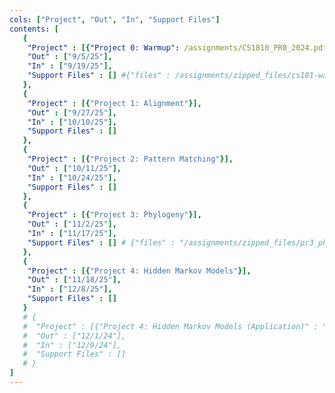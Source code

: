```yaml
---
cols: ["Project", "Out", "In", "Support Files"]
contents: [
   {
    "Project" : [{"Project 0: Warmup": /assignments/CS1810_PR0_2024.pdf}],
    "Out" : ["9/5/25"],
    "In" : ["9/19/25"],
    "Support Files" : [] #{"files" : /assignments/zipped_files/cs181-warmup-2024.zip}
   },
   {
    "Project" : [{"Project 1: Alignment"}],
    "Out" : ["9/27/25"],
    "In" : ["10/10/25"],
    "Support Files" : []
   },
   {
    "Project" : [{"Project 2: Pattern Matching"}],
    "Out" : ["10/11/25"],
    "In" : ["10/24/25"], 
    "Support Files" : []
   },
   {
    "Project" : [{"Project 3: Phylogeny"}],
    "Out" : ["11/2/25"],
    "In" : ["11/17/25"],
    "Support Files" : [] # {"files" : "/assignments/zipped_files/pr3_phylogeny.zip"}, {"Basic UPGMA" : "/resources/UPGMA.pptx"}, {"Priority Queue UPGMA" : "/resources/UPGMA_PQ.pptx"}
   },
   {
    "Project" : [{"Project 4: Hidden Markov Models"}],
    "Out" : ["11/18/25"],
    "In" : ["12/8/25"],
    "Support Files" : []
   }
   # {
   #  "Project" : [{"Project 4: Hidden Markov Models (Application)" : "https://hackmd.io/zCnJIWG4RN6kzsNe5wLUtw?view"}],
   #  "Out" : ["12/1/24"],
   #  "In" : ["12/9/24"],
   #  "Support Files" : []
   # }
]
---
```

<!-- the link format: {"Project 1: Alignment": "https://google.com"} -->